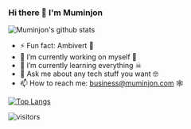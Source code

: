 ### Hi there 👋 I'm Muminjon

![Muminjon's github stats](https://github-readme-stats.vercel.app/api?username=MuminjonGuru&show_icons=true&theme=cobalt)

- ⚡ Fun fact: Ambivert 👀
- 🔭 I’m currently working on myself 🤖
- 🌱 I’m currently learning everything ☠
- 💬 Ask me about any tech stuff you want 🤓
- 📫 How to reach me: business@muminjon.com 🕸

[![Top Langs](https://github-readme-stats.vercel.app/api/top-langs/?username=MuminjonGuru&layout=compact)](https://github.com/muminjonguru/github-readme-stats)

![visitors](https://visitor-badge.glitch.me/badge?page_id=MuminjonGuru.id)
